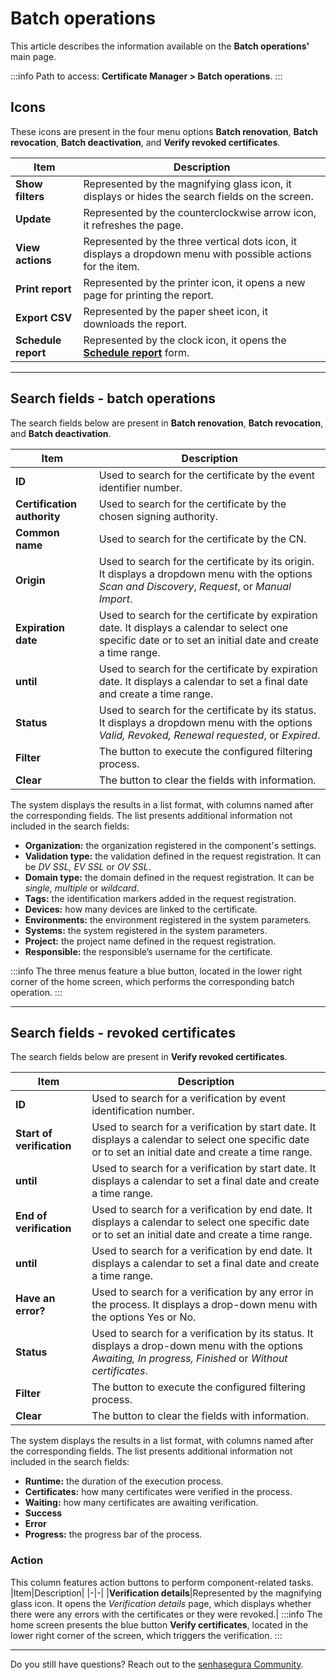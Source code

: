 # Batch operations

This article describes the information available on the **Batch operations'** main page.

 :::info
Path to access: **Certificate Manager > Batch operations**.
:::

## Icons
These icons are present in the four menu options **Batch renovation**, **Batch revocation**, **Batch deactivation**, and **Verify revoked certificates**.

| Item | Description |
| --- | --- |
| **Show filters** |Represented by the magnifying glass icon, it displays or hides the search fields on the screen.|
| **Update** |Represented by the counterclockwise arrow icon, it refreshes the page.|
| **View actions** |Represented by the three vertical dots icon, it displays a dropdown menu with possible actions for the item.|
| **Print report** |Represented by the printer icon, it opens a new page for printing the report.|
| **Export CSV** |Represented by the paper sheet icon, it downloads the report.|
| **Schedule report** |Represented by the clock icon, it opens the **[Schedule report](/v3-32/docs/general-information-how-to-issue-download-and-schedule-device-reports)** form.|
***
## Search fields - batch operations
The search fields below are present in **Batch renovation**, **Batch revocation**, and **Batch deactivation**.

|Item|Description|
|-|-|
|**ID**|Used to search for the certificate by the event identifier number.|
|**Certification authority**|Used to search for the certificate by the chosen signing authority.|
|**Common name**|Used to search for the certificate by the CN.|
|**Origin**|Used to search for the certificate by its origin. It displays a dropdown menu with the options *Scan and Discovery*, *Request*, or *Manual Import*.|
|**Expiration date**|Used to search for the certificate by expiration date. It displays a calendar to select one specific date or to set an initial date and create a time range.
|**until**|Used to search for the certificate by expiration date. It displays a calendar to set a final date and create a time range.
|**Status**|Used to search for the certificate by its status. It displays a dropdown menu with the options *Valid, Revoked, Renewal requested*, or *Expired*.|
| **Filter** |The button to execute the configured filtering process.|
| **Clear** |The button to clear the fields with information.|

The system displays the results in a list format, with columns named after the corresponding fields.  The list presents additional information not included in the search fields:

* **Organization:** the organization registered in the component's settings.
* **Validation type:** the validation defined in the request registration. It can be *DV SSL, EV SSL* or *OV SSL*.
* **Domain type:** the domain defined in the request registration. It can be *single, multiple* or *wildcard*.
* **Tags:** the identification markers added in the request registration.
* **Devices:** how many devices are linked to the certificate.
* **Environments:** the environment registered in the system parameters.
* **Systems:** the system registered in the system parameters.
* **Project:** the project name defined in the request registration.
* **Responsible:** the responsible’s username for the certificate.

 :::info
The three menus feature a blue button, located in the lower right corner of the home screen, which performs the corresponding batch operation.
:::
***
## Search fields - revoked certificates
The search fields below are present in **Verify revoked certificates**.

|Item|Description|
|-|-|
|**ID**|Used to search for a verification by event identification number.|
|**Start of verification**|Used to search for a verification by start date. It displays a calendar to select one specific date or to set an initial date and create a time range.
|**until**|Used to search for a verification by start date. It displays a calendar to set a final date and create a time range.
|**End of verification**|Used to search for a verification by end date. It displays a calendar to select one specific date or to set an initial date and create a time range.
|**until**|Used to search for a verification by end date. It displays a calendar to set a final date and create a time range.
|**Have an error?**|Used to search for a verification by any error in the process.  It displays a drop-down menu with the options Yes or No.
|**Status**|Used to search for a verification by its status.  It displays a drop-down menu with the options *Awaiting, In progress, Finished* or *Without certificates*. 
| **Filter** |The button to execute the configured filtering process.|
| **Clear** |The button to clear the fields with information.|

The system displays the results in a list format, with columns named after the corresponding fields.  The list presents additional information not included in the search fields:

* **Runtime:** the duration of the execution process.
* **Certificates:** how many certificates were verified in the process.
* **Waiting:** how many certificates are awaiting verification.
* **Success**
* **Error**
* **Progress:** the progress bar of the process.

### Action

This column features action buttons to perform component-related tasks.
|Item|Description|
|-|-|
|**Verification details**|Represented by the magnifying glass icon. It opens the *Verification details* page, which displays whether there were any errors with the certificates or they were revoked.|
 :::info
The home screen presents the blue button **Verify certificates**, located in the lower right corner of the screen, which triggers the verification.
:::
***
Do you still have questions? Reach out to the [senhasegura Community](https://community.senhasegura.io/).
